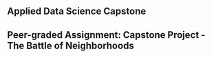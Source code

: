 ## Applied Data Science Capstone

## Peer-graded Assignment: Capstone Project - The Battle of Neighborhoods
